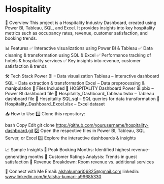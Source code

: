 # Hospitality
📌 Overview
This project is a Hospitality Industry Dashboard, created using Power BI, Tableau, SQL, and Excel. It provides insights into key hospitality metrics such as occupancy rates, revenue, customer satisfaction, and booking trends.

📊 Features
✅ Interactive visualizations using Power BI & Tableau
✅ Data cleaning & transformation using SQL & Excel
✅ Performance tracking of hotels & hospitality services
✅ Key insights into revenue, customer satisfaction & trends

🛠️ Tech Stack
Power BI – Data visualization
Tableau – Interactive dashboard
SQL – Data extraction & transformation
Excel – Data preprocessing & manipulation
📂 Files Included
📌 HOSPITALITY Dashboard Power Bi.pbix – Power BI dashboard file
📌 Hospitality_Dashboard_Tableau.twbx – Tableau dashboard file
📌 Hospitality SQL.sql – SQL queries for data transformation
📌 Hospitality_Dashboard_Excel.xlsx – Excel dataset

📥 How to Use
1️⃣ Clone this repository:

bash
Copy
Edit
git clone https://github.com/yourusername/hospitality-dashboard.git
2️⃣ Open the respective files in Power BI, Tableau, SQL Server, or Excel
3️⃣ Explore the interactive dashboards & insights

📈 Sample Insights
📌 Peak Booking Months: Identified highest revenue-generating months
📌 Customer Ratings Analysis: Trends in guest satisfaction
📌 Revenue Breakdown: Room revenue vs. additional services

🔗 Connect with Me
Email: alshakumari06825@gmail.com
linkedin: www.linkedin.com/in/alsha-kumari-a99685330
